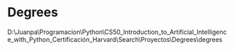 # Degrees
D:\Juanpa\Programacion\Python\CS50_Introduction_to_Artificial_Intelligence_with_Python_Certificación_Harvard\Search\Proyectos\Degrees\degrees
